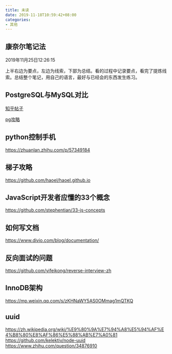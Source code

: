 ```yaml
---
title: 未读
date: 2019-11-18T10:59:42+08:00
categories:
- 其他
---
```


##  康奈尔笔记法
2019年11月25日12:26:15

上半右边为要点，左边为线索，下部为总结。看的过程中记录要点，看完了提炼线索。总结整个笔记，用自己的语言，最好与已经会的东西发生练习。

##  PostgreSQL与MySQL对比

[知乎帖子](https://www.zhihu.com/question/20010554)

[pg攻略](http://www.ruanyifeng.com/blog/2013/12/getting_started_with_postgresql.html)

##  python控制手机

https://zhuanlan.zhihu.com/p/57349184

##  梯子攻略

https://github.com/haoel/haoel.github.io

##  JavaScript开发者应懂的33个概念

https://github.com/stephentian/33-js-concepts


##  如何写文档

https://www.divio.com/blog/documentation/

##  反向面试的问题

https://github.com/yifeikong/reverse-interview-zh

##  InnoDB架构

https://mp.weixin.qq.com/s/zKHNaWY5AS0OMmag1mQTKQ

##  uuid

https://zh.wikipedia.org/wiki/%E9%80%9A%E7%94%A8%E5%94%AF%E4%B8%80%E8%AF%86%E5%88%AB%E7%A0%81  
https://github.com/kelektiv/node-uuid  
https://www.zhihu.com/question/34876910  